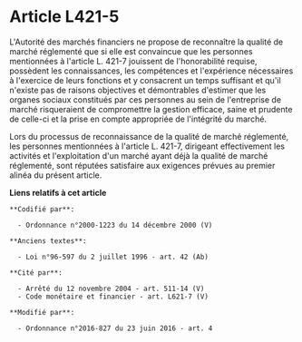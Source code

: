 # Article L421-5

L'Autorité des marchés financiers ne propose de reconnaître la qualité de marché réglementé que si elle est convaincue que
les personnes mentionnées à l'article L. 421-7 jouissent de l'honorabilité requise, possèdent les connaissances, les
compétences et l'expérience nécessaires à l'exercice de leurs fonctions et y consacrent un temps suffisant et qu'il n'existe
pas de raisons objectives et démontrables d'estimer que les organes sociaux constitués par ces personnes au sein de
l'entreprise de marché risqueraient de compromettre la gestion efficace, saine et prudente de celle-ci et la prise en compte
appropriée de l'intégrité du marché. 

Lors du processus de reconnaissance de la qualité de marché réglementé, les personnes mentionnées à l'article L. 421-7,
dirigeant effectivement les activités et l'exploitation d'un marché ayant déjà la qualité de marché réglementé, sont réputées
satisfaire aux exigences prévues au premier alinéa du présent article.

**Liens relatifs à cet article**

	**Codifié par**:

	  - Ordonnance n°2000-1223 du 14 décembre 2000 (V)

	**Anciens textes**:

	  - Loi n°96-597 du 2 juillet 1996 - art. 42 (Ab)

	**Cité par**:

	  - Arrêté du 12 novembre 2004 - art. 511-14 (V)
	  - Code monétaire et financier - art. L621-7 (V)

	**Modifié par**:

	  - Ordonnance n°2016-827 du 23 juin 2016 - art. 4
